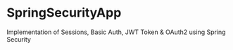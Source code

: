# SpringSecurityApp
 Implementation of Sessions, Basic Auth, JWT Token & OAuth2 using Spring Security
